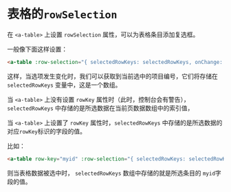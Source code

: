 # 表格的`rowSelection`

在 `<a-table>` 上设置 `rowSelection` 属性，可以为表格条目添加复选框。

一般像下面这样设置：

```html
<a-table :row-selection="{ selectedRowKeys: selectedRowKeys, onChange: onSelectChange }"  />
```

这样，当选项发生变化时，我们可以获取到当前选中的项目编号，它们将存储在 `selectedRowKeys` 变量中，这是一个数组。

当 `<a-table>` 上没有设置 `rowKey` 属性时（此时，控制台会有警告），`selectedRowKeys` 中存储的是所选数据在当前页数据数组中的索引值，

当 `<a-table>` 上设置了 `rowKey` 属性时，`selectedRowKeys` 中存储的是所选数据的对应`rowKey`标识的字段的值。

比如：

```html
<a-table row-key="myid" :row-selection="{ selectedRowKeys: selectedRowKeys, onChange: onSelectChange }"  />
```

则当表格数据被选中时， `selectedRowKeys` 数组中存储的就是所选条目的 `myid`字段的值。